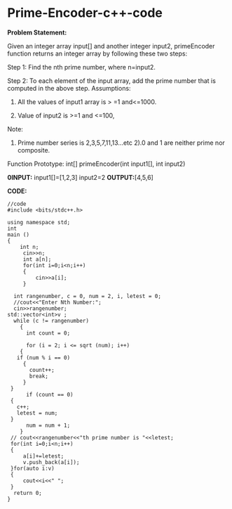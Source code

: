 # Prime-Encoder-c++-code

**Problem Statement:**

Given an integer array input[] and another integer input2, primeEncoder function returns an integer array by following these two steps:

Step 1: Find the nth prime number, where n=input2.

Step 2: To each element of the input array, add the prime number that is computed in
the above step. Assumptions:

1) All the values of input1 array is > =1 and<=1000.

2) Value of input2 is >=1 and <=100,

Note:
1) Prime number series is 2,3,5,7,11,13...etc 2).0 and 1 are neither prime nor composite.

Function Prototype: int[] primeEncoder(int input1[], int input2)

**0INPUT:**
input1[]=[1,2,3]
input2=2
**OUTPUT:**[4,5,6]




**CODE:**



```
//code
#include <bits/stdc++.h>

using namespace std;
int
main ()
{
    int n;
     cin>>n;
     int a[n];
     for(int i=0;i<n;i++)
     {
         cin>>a[i];
     }
     
  int rangenumber, c = 0, num = 2, i, letest = 0;
  //cout<<"Enter Nth Number:";
  cin>>rangenumber;
std::vector<int>v ;
  while (c != rangenumber)
    {
      int count = 0;

      for (i = 2; i <= sqrt (num); i++)
    {
   if (num % i == 0)
     {
       count++;
       break;
     }
 }
      if (count == 0)
 {
   c++;
   letest = num;
 }
      num = num + 1;
    }
 // cout<<rangenumber<<"th prime number is "<<letest;
 for(int i=0;i<n;i++)
 {
     a[i]+=letest;
     v.push_back(a[i]);
 }for(auto i:v)
 {
     cout<<i<<" ";
 }
  return 0;
}

